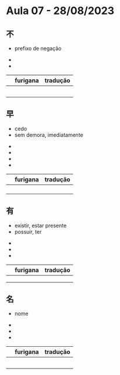# Aula 07 - 28/08/2023


## 不
- prefixo de negação

<ul><li></li><li></li></ul>

|  | furigana | tradução |
|:---:|:---:|:---:|
|  |  |  |
|  |  |  |
|  |  |  |
|  |  |  |
|  |  |  |


## 早
<ul><li>cedo</li><li>sem demora, imediatamente</li></ul>

<ul><li></li><li></li><li></li><li></li></ul>

|  | furigana | tradução |
|:---:|:---:|:---:|
|  |  |  |
|  |  |  |
|  |  |  |
|  |  |  |


## 有
<ul><li>existir, estar presente</li><li>possuir, ter</li></ul>

<ul><li></li><li></li><li></li></ul>

|  | furigana | tradução |
|:---:|:---:|:---:|
|  |  |  |
|  |  |  |
|  |  |  |


## 名
- nome

<ul><li></li><li></li><li></li></ul>

|  | furigana | tradução |
|:---:|:---:|:---:|
|  |  |  |
|  |  |  |
|  |  |  |
|  |  |  |
|  |  |  |